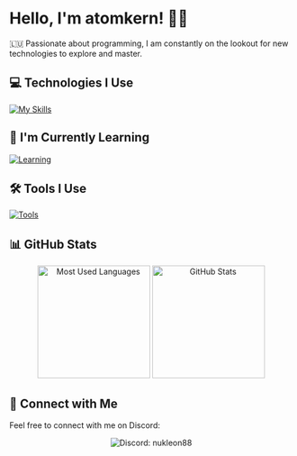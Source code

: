# Hello, I'm atomkern! 👋🌟

🇱🇺 Passionate about programming, I am constantly on the lookout for new technologies to explore and master.

## 💻 Technologies I Use

[![My Skills](https://skillicons.dev/icons?i=html,scss,angular,nodejs,ts,mongodb)](https://skillicons.dev)

## 🌱 I'm Currently Learning

[![Learning](https://skillicons.dev/icons?i=cpp)](https://skillicons.dev)

## 🛠 Tools I Use

[![Tools](https://skillicons.dev/icons?i=linux,vscode,vim)](https://skillicons.dev)

## 📊 GitHub Stats

<div align="center">
  <img src="https://github-readme-stats.vercel.app/api/top-langs/?username=atom1488&theme=catppuccin_mocha&hide_border=true&layout=compact&count_private=true" alt="Most Used Languages" height="200" />
  <img src="https://github-readme-stats.vercel.app/api?username=atom1488&show_icons=true&theme=catppuccin_mocha&hide_border=true&count_private=true" alt="GitHub Stats" height="200" />
</div>

## 🚀 Connect with Me

Feel free to connect with me on Discord:

<p align="center">
  <img src="https://img.shields.io/badge/-nukleon88-5865F2?style=flat-square&logo=discord&logoColor=white" alt="Discord: nukleon88"/>
</p>
